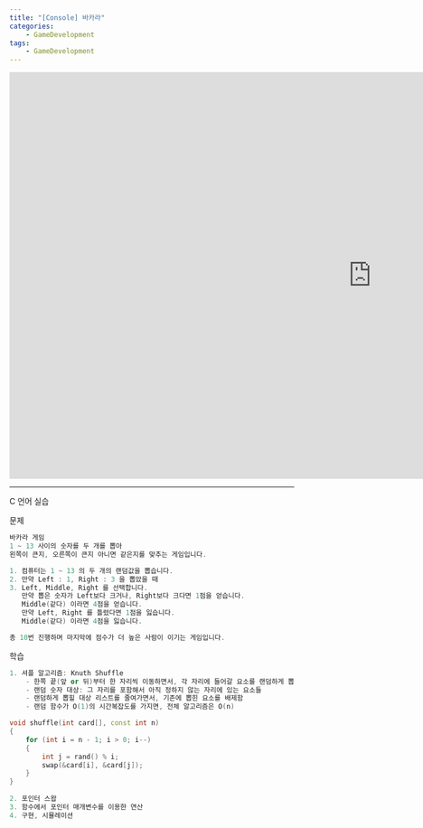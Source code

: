 ```yaml
---
title: "[Console] 바카라"
categories:
    - GameDevelopment
tags:
    - GameDevelopment
---
```


<iframe width="1280" height="720" src="https://www.youtube.com/embed/xuPQSRI9QHQ" title="YouTube video player" frameborder="0" allow="accelerometer; autoplay; clipboard-write; encrypted-media; gyroscope; picture-in-picture" allowfullscreen></iframe>

---

C 언어 실습

문제

```cpp
바카라 게임 
1 ~ 13 사이의 숫자를 두 개를 뽑아
왼쪽이 큰지, 오른쪽이 큰지 아니면 같은지를 맞추는 게임입니다.

1. 컴퓨터는 1 ~ 13 의 두 개의 랜덤값을 뽑습니다.
2. 만약 Left : 1, Right : 3 을 뽑았을 때
3. Left, Middle, Right 를 선택합니다.
   만약 뽑은 숫자가 Left보다 크거나, Right보다 크다면 1점을 얻습니다.
   Middle(같다) 이라면 4점을 얻습니다.
   만약 Left, Right 를 틀렸다면 1점을 잃습니다.
   Middle(같다) 이라면 4점을 잃습니다.

총 10번 진행하며 마지막에 점수가 더 높은 사람이 이기는 게임입니다.
```


학습

```cpp
1. 셔플 알고리즘: Knuth Shuffle
    - 한쪽 끝(앞 or 뒤)부터 한 자리씩 이동하면서, 각 자리에 들어갈 요소를 랜덤하게 뽑음
    - 랜덤 숫자 대상: 그 자리를 포함해서 아직 정하지 않는 자리에 있는 요소들
    - 랜덤하게 뽑힐 대상 리스트를 줄여가면서, 기존에 뽑힌 요소를 배제함
    - 랜덤 함수가 O(1)의 시간복잡도를 가지면, 전체 알고리즘은 O(n)

void shuffle(int card[], const int n)
{
	for (int i = n - 1; i > 0; i--)
	{
		int j = rand() % i;
		swap(&card[i], &card[j]);
	}
}
    
2. 포인터 스왑
3. 함수에서 포인터 매개변수를 이용한 연산
4. 구현, 시뮬레이션
```